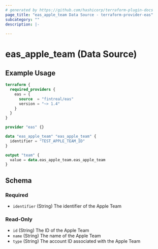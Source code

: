 ```yaml
---
# generated by https://github.com/hashicorp/terraform-plugin-docs
page_title: "eas_apple_team Data Source - terraform-provider-eas"
subcategory: ""
description: |-
  
---
```


# eas_apple_team (Data Source)



## Example Usage

```terraform
terraform {
  required_providers {
    eas = {
      source  = "fintreal/eas"
      version = "~> 1.4"
    }
  }
}

provider "eas" {}

data "eas_apple_team" "eas_apple_team" {
  identifier = "TEST_APPLE_TEAM_ID"
}

output "team" {
  value = data.eas_apple_team.eas_apple_team
}
```

<!-- schema generated by tfplugindocs -->
## Schema

### Required

- `identifier` (String) The identifier of the Apple Team

### Read-Only

- `id` (String) The ID of the Apple Team
- `name` (String) The name of the Apple Team
- `type` (String) The account ID associated with the Apple Team
